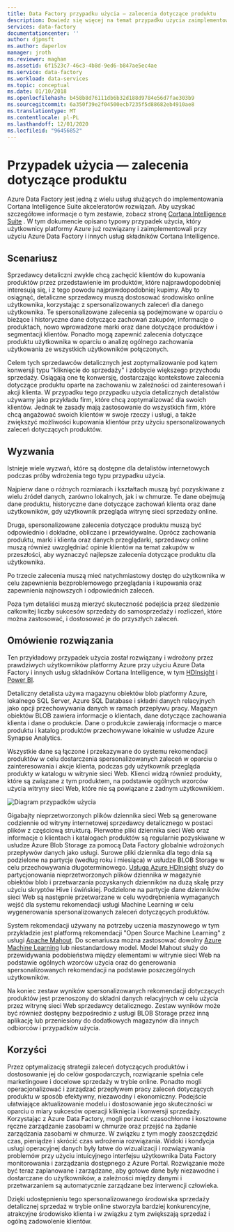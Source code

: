 ```yaml
---
title: Data Factory przypadku użycia — zalecenia dotyczące produktu
description: Dowiedz się więcej na temat przypadku użycia zaimplementowanego przy użyciu Azure Data Factory wraz z innymi usługami.
services: data-factory
documentationcenter: ''
author: djpmsft
ms.author: daperlov
manager: jroth
ms.reviewer: maghan
ms.assetid: 6f1523c7-46c3-4b8d-9ed6-b847ae5ec4ae
ms.service: data-factory
ms.workload: data-services
ms.topic: conceptual
ms.date: 01/10/2018
ms.openlocfilehash: b458b8d76111db6b32d188d9784e56d7fae303b9
ms.sourcegitcommit: 6a350f39e2f04500ecb7235f5d88682eb4910ae8
ms.translationtype: MT
ms.contentlocale: pl-PL
ms.lasthandoff: 12/01/2020
ms.locfileid: "96456852"
---
```

# <a name="use-case---product-recommendations"></a>Przypadek użycia — zalecenia dotyczące produktu
Azure Data Factory jest jedną z wielu usług służących do implementowania Cortana Intelligence Suite akceleratorów rozwiązań.  Aby uzyskać szczegółowe informacje o tym zestawie, zobacz stronę [Cortana Intelligence Suite](https://www.microsoft.com/cortanaanalytics) . W tym dokumencie opisano typowy przypadek użycia, który użytkownicy platformy Azure już rozwiązany i zaimplementowali przy użyciu Azure Data Factory i innych usług składników Cortana Intelligence.

## <a name="scenario"></a>Scenariusz
Sprzedawcy detaliczni zwykle chcą zachęcić klientów do kupowania produktów przez przedstawienie im produktów, które najprawdopodobniej interesują się, i z tego powodu najprawdopodobniej kupimy. Aby to osiągnąć, detaliczne sprzedawcy muszą dostosować środowisko online użytkownika, korzystając z spersonalizowanych zaleceń dla danego użytkownika. Te spersonalizowane zalecenia są podejmowane w oparciu o bieżące i historyczne dane dotyczące zachowań zakupów, informacje o produktach, nowo wprowadzone marki oraz dane dotyczące produktów i segmentacji klientów.  Ponadto mogą zapewnić zalecenia dotyczące produktu użytkownika w oparciu o analizę ogólnego zachowania użytkowania ze wszystkich użytkowników połączonych.

Celem tych sprzedawców detalicznych jest zoptymalizowanie pod kątem konwersji typu "kliknięcie do sprzedaży" i zdobycie większego przychodu sprzedaży.  Osiągają one tę konwersję, dostarczając kontekstowe zalecenia dotyczące produktu oparte na zachowaniu w zależności od zainteresowań i akcji klienta. W przypadku tego przypadku użycia detalicznych detalistów używamy jako przykładu firm, które chcą zoptymalizować dla swoich klientów. Jednak te zasady mają zastosowanie do wszystkich firm, które chcą angażować swoich klientów w swoje rzeczy i usługi, a także zwiększyć możliwości kupowania klientów przy użyciu spersonalizowanych zaleceń dotyczących produktów.

## <a name="challenges"></a>Wyzwania
Istnieje wiele wyzwań, które są dostępne dla detalistów internetowych podczas próby wdrożenia tego typu przypadku użycia. 

Najpierw dane o różnych rozmiarach i kształtach muszą być pozyskiwane z wielu źródeł danych, zarówno lokalnych, jak i w chmurze. Te dane obejmują dane produktu, historyczne dane dotyczące zachowań klienta oraz dane użytkowników, gdy użytkownik przegląda witrynę sieci sprzedaży online. 

Druga, spersonalizowane zalecenia dotyczące produktu muszą być odpowiednio i dokładne, obliczane i przewidywalne. Oprócz zachowania produktu, marki i klienta oraz danych przeglądarki, sprzedawcy online muszą również uwzględniać opinie klientów na temat zakupów w przeszłości, aby wyznaczyć najlepsze zalecenia dotyczące produktu dla użytkownika. 

Po trzecie zalecenia muszą mieć natychmiastowy dostęp do użytkownika w celu zapewnienia bezproblemowego przeglądania i kupowania oraz zapewnienia najnowszych i odpowiednich zaleceń. 

Poza tym detaliści muszą mierzyć skuteczność podejścia przez śledzenie całkowitej liczby sukcesów sprzedaży do samosprzedaży i rozliczeń, które można zastosować, i dostosować je do przyszłych zaleceń.

## <a name="solution-overview"></a>Omówienie rozwiązania
Ten przykładowy przypadek użycia został rozwiązany i wdrożony przez prawdziwych użytkowników platformy Azure przy użyciu Azure Data Factory i innych usług składników Cortana Intelligence, w tym [HDInsight](https://azure.microsoft.com/services/hdinsight/) i [Power BI](https://powerbi.microsoft.com/).

Detaliczny detalista używa magazynu obiektów blob platformy Azure, lokalnego SQL Server, Azure SQL Database i składni danych relacyjnych jako opcji przechowywania danych w ramach przepływu pracy.  Magazyn obiektów BLOB zawiera informacje o klientach, dane dotyczące zachowania klienta i dane o produkcie. Dane o produkcie zawierają informacje o marce produktu i katalog produktów przechowywane lokalnie w usłudze Azure Synapse Analytics. 

Wszystkie dane są łączone i przekazywane do systemu rekomendacji produktów w celu dostarczenia spersonalizowanych zaleceń w oparciu o zainteresowania i akcje klienta, podczas gdy użytkownik przegląda produkty w katalogu w witrynie sieci Web. Klienci widzą również produkty, które są związane z tym produktem, na podstawie ogólnych wzorców użycia witryny sieci Web, które nie są powiązane z żadnym użytkownikiem.

![Diagram przypadków użycia](./media/data-factory-product-reco-usecase/diagram-1.png)

Gigabajty nieprzetworzonych plików dziennika sieci Web są generowane codziennie od witryny internetowej sprzedawcy detalicznego w postaci plików z częściową strukturą. Pierwotne pliki dziennika sieci Web oraz informacje o klientach i katalogach produktów są regularnie pozyskiwane w usłudze Azure Blob Storage za pomocą Data Factory globalnie wdrożonych przepływów danych jako usługi. Surowe pliki dziennika dla tego dnia są podzielone na partycje (według roku i miesiąca) w usłudze BLOB Storage w celu przechowywania długoterminowego.  [Usługa Azure HDInsight](https://azure.microsoft.com/services/hdinsight/) służy do partycjonowania nieprzetworzonych plików dziennika w magazynie obiektów blob i przetwarzania pozyskanych dzienników na dużą skalę przy użyciu skryptów Hive i świńskiej. Podzielone na partycje dane dzienników sieci Web są następnie przetwarzane w celu wyodrębnienia wymaganych wejść dla systemu rekomendacji usługi Machine Learning w celu wygenerowania spersonalizowanych zaleceń dotyczących produktów.

System rekomendacji używany na potrzeby uczenia maszynowego w tym przykładzie jest platformą rekomendacji "Open Source Machine Learning" z usługi [Apache Mahout](https://mahout.apache.org/).  Do scenariusza można zastosować dowolny [Azure Machine Learning](https://azure.microsoft.com/services/machine-learning/) lub niestandardowy model.  Model Mahout służy do przewidywania podobieństwa między elementami w witrynie sieci Web na podstawie ogólnych wzorców użycia oraz do generowania spersonalizowanych rekomendacji na podstawie poszczególnych użytkowników.

Na koniec zestaw wyników spersonalizowanych rekomendacji dotyczących produktów jest przenoszony do składni danych relacyjnych w celu użycia przez witrynę sieci Web sprzedawcy detalicznego.  Zestaw wyników może być również dostępny bezpośrednio z usługi BLOB Storage przez inną aplikację lub przeniesiony do dodatkowych magazynów dla innych odbiorców i przypadków użycia.

## <a name="benefits"></a>Korzyści
Przez optymalizację strategii zaleceń dotyczących produktów i dostosowanie jej do celów gospodarczych, rozwiązanie spełnia cele marketingowe i docelowe sprzedaży w trybie online. Ponadto mogli operacjonalizować i zarządzać przepływem pracy zaleceń dotyczących produktu w sposób efektywny, niezawodny i ekonomiczny. Podejście ułatwiające aktualizowanie modelu i dostosowanie jego skuteczności w oparciu o miary sukcesów operacji kliknięcia i konwersji sprzedaży. Korzystając z Azure Data Factory, mogli porzucić czasochłonne i kosztowne ręczne zarządzanie zasobami w chmurze oraz przejść na żądanie zarządzania zasobami w chmurze. W związku z tym mogły zaoszczędzić czas, pieniądze i skrócić czas wdrożenia rozwiązania. Widoki i kondycja usługi operacyjnej danych były łatwe do wizualizacji i rozwiązywania problemów przy użyciu intuicyjnego interfejsu użytkownika Data Factory monitorowania i zarządzania dostępnego z Azure Portal. Rozwiązanie może być teraz zaplanowane i zarządzane, aby gotowe dane były niezawodne i dostarczane do użytkowników, a zależności między danymi i przetwarzaniem są automatycznie zarządzane bez interwencji człowieka.

Dzięki udostępnieniu tego spersonalizowanego środowiska sprzedaży detalicznej sprzedaż w trybie online stworzyła bardziej konkurencyjne, atrakcyjne środowisko klienta i w związku z tym zwiększają sprzedaż i ogólną zadowolenie klientów.

